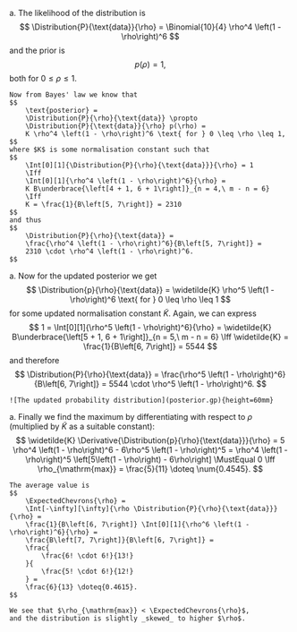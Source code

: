 a.  The likelihood of the distribution is
    $$
        \Distribution{P}{\text{data}}{\rho} = \Binomial{10}{4} \rho^4 \left(1 - \rho\right)^6
    $$
    and the prior is
    $$
        p(\rho) = 1,
    $$
    both for $0 \leq \rho \leq 1$.

    Now from Bayes' law we know that
    $$
        \text{posterior} =
        \Distribution{P}{\rho}{\text{data}} \propto
        \Distribution{P}{\text{data}}{\rho} p(\rho) =
        K \rho^4 \left(1 - \rho\right)^6 \text{ for } 0 \leq \rho \leq 1,
    $$
    where $K$ is some normalisation constant such that
    $$
        \Int[0][1]{\Distribution{P}{\rho}{\text{data}}}{\rho} = 1
        \Iff
        \Int[0][1]{\rho^4 \left(1 - \rho\right)^6}{\rho} =
        K B\underbrace{\left[4 + 1, 6 + 1\right]}_{n = 4,\ m - n = 6}
        \Iff
        K = \frac{1}{B\left[5, 7\right]} = 2310
    $$
    and thus
    $$
        \Distribution{P}{\rho}{\text{data}} =
        \frac{\rho^4 \left(1 - \rho\right)^6}{B\left[5, 7\right]} =
        2310 \cdot \rho^4 \left(1 - \rho\right)^6.
    $$

a.  Now for the updated posterior we get
    $$
        \Distribution{p}{\rho}{\text{data}} =
        \widetilde{K} \rho^5 \left(1 - \rho\right)^6 \text{ for } 0 \leq \rho \leq 1
    $$
    for some updated normalisation constant $\widetilde{K}$.
    Again, we can express
    $$
        1 = \Int[0][1]{\rho^5 \left(1 - \rho\right)^6}{\rho} =
        \widetilde{K} B\underbrace{\left[5 + 1, 6 + 1\right]}_{n = 5,\ m - n = 6}
        \Iff
        \widetilde{K} = \frac{1}{B\left[6, 7\right]} = 5544
    $$
    and therefore
    $$
        \Distribution{P}{\rho}{\text{data}} =
        \frac{\rho^5 \left(1 - \rho\right)^6}{B\left[6, 7\right]} =
        5544 \cdot \rho^5 \left(1 - \rho\right)^6.
    $$

    ![The updated probability distribution](posterior.gp){height=60mm}

a.  Finally we find the maximum by differentiating with respect to $\rho$
    (multiplied by $\widetilde{K}$ as a suitable constant):
    $$
        \widetilde{K} \Derivative{\Distribution{p}{\rho}{\text{data}}}{\rho} =
        5 \rho^4 \left(1 - \rho\right)^6 - 6\rho^5 \left(1 - \rho\right)^5 =
        \rho^4 \left(1 - \rho\right)^5 \left[5\left(1 - \rho\right) - 6\rho\right] \MustEqual 0
        \Iff
        \rho_{\mathrm{max}} = \frac{5}{11} \doteq \num{0.4545}.
    $$

    The average value is
    $$
        \ExpectedChevrons{\rho} =
        \Int[-\infty][\infty]{\rho \Distribution{P}{\rho}{\text{data}}}{\rho} =
        \frac{1}{B\left[6, 7\right]} \Int[0][1]{\rho^6 \left(1 - \rho\right)^6}{\rho} =
        \frac{B\left[7, 7\right]}{B\left[6, 7\right]} =
        \frac{
            \frac{6! \cdot 6!}{13!}
        }{
            \frac{5! \cdot 6!}{12!}
        } =
        \frac{6}{13} \doteq{0.4615}.
    $$

    We see that $\rho_{\mathrm{max}} < \ExpectedChevrons{\rho}$,
    and the distribution is slightly _skewed_ to higher $\rho$.
